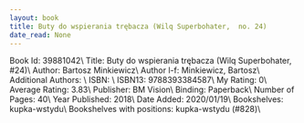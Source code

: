 ```yaml
---
layout: book
title: Buty do wspierania trębacza (Wilq Superbohater,  no. 24)
date_read: None
---
```


Book Id: 39881042\ 
Title: Buty do wspierania trębacza (Wilq Superbohater, #24)\ 
Author: Bartosz Minkiewicz\ 
Author l-f: Minkiewicz, Bartosz\ 
Additional Authors: \ 
ISBN: \ 
ISBN13: 9788393384587\ 
My Rating: 0\ 
Average Rating: 3.83\ 
Publisher: BM Vision\ 
Binding: Paperback\ 
Number of Pages: 40\ 
Year Published: 2018\ 
Date Added: 2020/01/19\ 
Bookshelves: kupka-wstydu\ 
Bookshelves with positions: kupka-wstydu (#828)\ 

